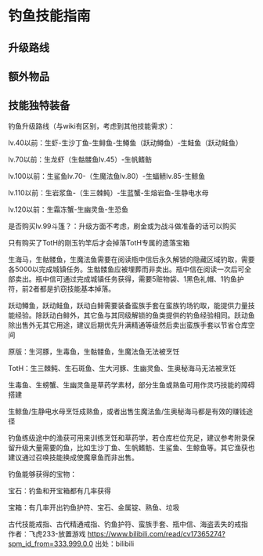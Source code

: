 # 钓鱼技能指南
## 升级路线

## 额外物品

## 技能独特装备




钓鱼升级路线（与wiki有区别，考虑到其他技能需求）：

lv.40以前：生虾-生沙丁鱼-生鲱鱼-生鳟鱼（跃动鳟鱼）-生鲑鱼（跃动鲑鱼）

lv.70以前：生龙虾（生骷髅鱼lv.45）-生帆鳍鲂

lv.100以前：生鲨鱼lv.70-（生魔法鱼lv.80）-生蝠鲼lv.85-生鲸鱼

lv.110以前：生岩浆鱼-（生三棘鲀）-生蓝蟹-生熔岩鱼-生静电水母

lv.120以前：生霜冻蟹-生幽灵鱼-生恐鱼

是否购买lv.99斗篷？：升级方面不考虑，刷金或为战斗做准备的话可以购买

只有购买了TotH的刚玉钓竿后才会掉落TotH专属的遗落宝箱

生海马，生骷髅鱼，生魔法鱼需要在阅读瓶中信后永久解锁的隐藏区域钓取，需要各5000以完成城镇任务。生骷髅鱼应被埋葬而非卖出。瓶中信在阅读一次后可全部卖出。瓶中信可通过完成城镇任务获得，需要5赃物袋、1黑色礼帽、1钓鱼护符，前2者都是扒窃技能基本掉落。

跃动鳟鱼，跃动鲑鱼，跃动白鲱需要装备蛮族手套在蛮族钓场钓取，能提供力量技能经验。除跃动白鲱外，其它鱼与其同级解锁的鱼类提供的钓鱼经验相同。跃动鱼除出售外无其它用途，建议后期优先升满精通等级然后卖出蛮族手套以节省仓库空间

原版：生河豚，生毒鱼，生骷髅鱼，生魔法鱼无法被烹饪

TotH：生三棘鲀、生石斑鱼、生大河豚、生幽灵鱼、生奥秘海马无法被烹饪

生毒鱼、生螃蟹、生幽灵鱼是草药学素材，部分生鱼或熟鱼可用作灵巧技能的障碍搭建

生鲸鱼/生静电水母烹饪成熟鱼，或者出售生魔法鱼/生奥秘海马都是有效的赚钱途径

钓鱼练级途中的渔获可用来训练烹饪和草药学，若仓库栏位充足，建议参考附录保留升级大量需要的鱼，比如生沙丁鱼、生帆鳍鲂、生鲨鱼、生鲸鱼等。其它渔获也建议通过召唤技能换成使魔章鱼而非出售。

钓鱼能够获得的宝物：

宝石：钓鱼和开宝箱都有几率获得

宝箱：有几率开出钓鱼护符、宝石、金属锭、熟鱼、垃圾

古代技能戒指、古代精通戒指、钓鱼护符、蛮族手套、瓶中信、海盗丢失的戒指 作者：飞虎233-放置游戏 https://www.bilibili.com/read/cv17365274?spm_id_from=333.999.0.0 出处：bilibili